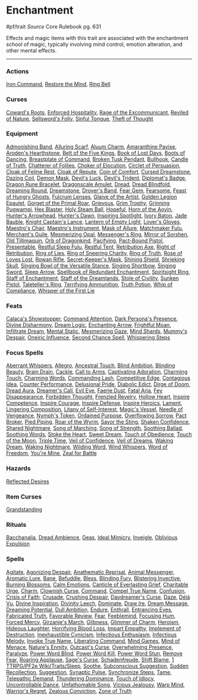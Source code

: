 
# Enchantment
#pf/trait
*Source* Core Rulebook pg. 631

Effects and magic items with this trait are associated with the enchantment school of magic, typically involving mind control, emotion alteration, and other mental effects.

---

### Actions
[Iron Command](Iron%20Command), [Restore the Mind](Restore%20the%20Mind), [Ring Bell](Ring%20Bell)

### Curses
[Coward's Roots](Coward's%20Roots), [Enforced Hospitality](Enforced%20Hospitality), [Rage of the Excommunicant](Rage%20of%20the%20Excommunicant), [Reviled of Nature](Reviled%20of%20Nature), [Sellsword's Folly](Sellsword's%20Folly), [Sinful Tongue](Sinful%20Tongue), [Theft of Thought](Theft%20of%20Thought)

### Equipment
[Admonishing Band](Admonishing%20Band), [Alluring Scarf](Alluring%20Scarf), [Aluum Charm](Aluum%20Charm), [Amaranthine Pavise](Amaranthine%20Pavise), [Aroden's Hearthstone](Aroden's%20Hearthstone), [Belt of the Five Kings](Belt%20of%20the%20Five%20Kings), [Book of Lost Days](Book%20of%20Lost%20Days), [Boots of Dancing](Boots%20of%20Dancing), [Breastplate of Command](Breastplate%20of%20Command), [Broken Tusk Pendant](Broken%20Tusk%20Pendant), [Bullhook](Bullhook), [Candle of Truth](Candle%20of%20Truth), [Chatterer of Follies](Chatterer%20of%20Follies), [Choker of Elocution](Choker%20of%20Elocution), [Circlet of Persuasion](Circlet%20of%20Persuasion), [Cloak of Feline Rest](Cloak%20of%20Feline%20Rest), [Cloak of Repute](Cloak%20of%20Repute), [Coin of Comfort](Coin%20of%20Comfort), [Cursed Dreamstone](Cursed%20Dreamstone), [Dazing Coil](Dazing%20Coil), [Demon Mask](Demon%20Mask), [Devil's Luck](Devil's%20Luck), [Devil's Trident](Devil's%20Trident), [Diplomat's Badge](Diplomat's%20Badge), [Dragon Rune Bracelet](Dragon%20Rune%20Bracelet), [Dragonscale Amulet](Dragonscale%20Amulet), [Dread](Dread), [Dread Blindfold](Dread%20Blindfold), [Dreaming Round](Dreaming%20Round), [Dreamstone](Dreamstone), [Drover's Band](Drover's%20Band), [Fear Gem](Fear%20Gem), [Fearsome](Fearsome), [Feast of Hungry Ghosts](Feast%20of%20Hungry%20Ghosts), [Fulcrum Lenses](Fulcrum%20Lenses), [Glaive of the Artist](Glaive%20of%20the%20Artist), [Golden Legion Epaulet](Golden%20Legion%20Epaulet), [Gorget of the Primal Roar](Gorget%20of%20the%20Primal%20Roar), [Grievous](Grievous), [Grim Trophy](Grim%20Trophy), [Grinning Pugwampi](Grinning%20Pugwampi), [Hex Blaster](Hex%20Blaster), [Holy Steam Ball](Holy%20Steam%20Ball), [Hopeful](Hopeful), [Horn of the Aoyin](Horn%20of%20the%20Aoyin), [Hunter's Arrowhead](Hunter's%20Arrowhead), [Hunter's Dawn](Hunter's%20Dawn), [Inspiring Spotlight](Inspiring%20Spotlight), [Ivory Baton](Ivory%20Baton), [Jade Bauble](Jade%20Bauble), [Knight Captain's Lance](Knight%20Captain's%20Lance), [Lantern of Empty Light](Lantern%20of%20Empty%20Light), [Lover's Gloves](Lover's%20Gloves), [Maestro's Chair](Maestro's%20Chair), [Maestro's Instrument](Maestro's%20Instrument), [Mask of Allure](Mask%20of%20Allure), [Matchmaker Fulu](Matchmaker%20Fulu), [Merchant's Guile](Merchant's%20Guile), [Mesmerizing Opal](Mesmerizing%20Opal), [Messenger's Ring](Messenger's%20Ring), [Mirror of Sorshen](Mirror%20of%20Sorshen), [Old Tillimaquin](Old%20Tillimaquin), [Orb of Dragonkind](Orb%20of%20Dragonkind), [Pacifying](Pacifying), [Pact-Bound Pistol](Pact-Bound%20Pistol), [Presentable](Presentable), [Restful Sleep Fulu](Restful%20Sleep%20Fulu), [Restful Tent](Restful%20Tent), [Retribution Axe](Retribution%20Axe), [Right of Retribution](Right%20of%20Retribution), [Ring of Lies](Ring%20of%20Lies), [Ring of Sneering Charity](Ring%20of%20Sneering%20Charity), [Ring of Truth](Ring%20of%20Truth), [Rose of Loves Lost](Rose%20of%20Loves%20Lost), [Rowan Rifle](Rowan%20Rifle), [Secret-Keeper's Mask](Secret-Keeper's%20Mask), [Shining Shield](Shining%20Shield), [Shrieking Skull](Shrieking%20Skull), [Singing Bowl of the Versatile Stance](Singing%20Bowl%20of%20the%20Versatile%20Stance), [Singing Shortbow](Singing%20Shortbow), [Singing Sword](Singing%20Sword), [Sleep Arrow](Sleep%20Arrow), [Spellbook of Redundant Enchantment](Spellbook%20of%20Redundant%20Enchantment), [Spiritsight Ring](Spiritsight%20Ring), [Staff of Enchantment](Staff%20of%20Enchantment), [Staff of the Dreamlands](Staff%20of%20the%20Dreamlands), [Stole of Civility](Stole%20of%20Civility), [Sunken Pistol](Sunken%20Pistol), [Taleteller's Ring](Taleteller's%20Ring), [Terrifying Ammunition](Terrifying%20Ammunition), [Truth Potion](Truth%20Potion), [Whip of Compliance](Whip%20of%20Compliance), [Whisper of the First Lie](Whisper%20of%20the%20First%20Lie)

### Feats
[Calaca's Showstopper](Calaca's%20Showstopper), [Command Attention](Command%20Attention), [Dark Persona's Presence](Dark%20Persona's%20Presence), [Divine Disharmony](Divine%20Disharmony), [Dream Logic](Dream%20Logic), [Enchanting Arrow](Enchanting%20Arrow), [Frightful Moan](Frightful%20Moan), [Infiltrate Dream](Infiltrate%20Dream), [Mental Static](Mental%20Static), [Mesmerizing Gaze](Mesmerizing%20Gaze), [Mind Shards](Mind%20Shards), [Mummy's Despair](Mummy's%20Despair), [Oneiric Influence](Oneiric%20Influence), [Second Chance Spell](Second%20Chance%20Spell), [Whispering Steps](Whispering%20Steps)

### Focus Spells
[Aberrant Whispers](../Magic/Focus%20Spells/Level%203/Aberrant%20Whispers.md), [Allegro](../Magic/Focus%20Spells/Cantrips/Allegro.md), [Ancestral Touch](../Magic/Focus%20Spells/Level%201/Ancestral%20Touch.md), [Blind Ambition](../Magic/Focus%20Spells/Level%201/Blind%20Ambition.md), [Blinding Beauty](../Magic/Focus%20Spells/Level%203/Blinding%20Beauty.md), [Brain Drain](../Magic/Focus%20Spells/Level%201/Brain%20Drain.md), [Cackle](../Magic/Focus%20Spells/Level%201/Cackle.md), [Call to Arms](../Magic/Focus%20Spells/Level%201/Call%20to%20Arms.md), [Captivating Adoration](../Magic/Focus%20Spells/Level%204/Captivating%20Adoration.md), [Charming Touch](../Magic/Focus%20Spells/Level%201/Charming%20Touch.md), [Charming Words](../Magic/Focus%20Spells/Level%201/Charming%20Words.md), [Commanding Lash](../Magic/Focus%20Spells/Level%204/Commanding%20Lash.md), [Competitive Edge](../Magic/Focus%20Spells/Level%204/Competitive%20Edge.md), [Contagious Idea](../Magic/Focus%20Spells/Cantrips/Contagious%20Idea.md), [Counter Performance](../Magic/Focus%20Spells/Level%201/Counter%20Performance.md), [Delusional Pride](../Magic/Focus%20Spells/Level%204/Delusional%20Pride.md), [Diabolic Edict](../Magic/Focus%20Spells/Level%201/Diabolic%20Edict.md), [Dirge of Doom](../Magic/Focus%20Spells/Cantrips/Dirge%20of%20Doom.md), [Dread Aura](../Magic/Focus%20Spells/Level%204/Dread%20Aura.md), [Dreamer's Call](../Magic/Focus%20Spells/Level%204/Dreamer's%20Call.md), [Evil Eye](../Magic/Focus%20Spells/Cantrips/Evil%20Eye.md), [Faerie Dust](../Magic/Focus%20Spells/Level%201/Faerie%20Dust.md), [Fatal Aria](../Magic/Focus%20Spells/Level%2010/Fatal%20Aria.md), [Fey Disappearance](../Magic/Focus%20Spells/Level%203/Fey%20Disappearance.md), [Forbidden Thought](../Magic/Focus%20Spells/Cantrips/Forbidden%20Thought.md), [Frenzied Revelry](../Magic/Focus%20Spells/Level%201/Frenzied%20Revelry.md), [Hollow Heart](../Magic/Focus%20Spells/Level%201/Hollow%20Heart.md), [Inspire Competence](../Magic/Focus%20Spells/Cantrips/Inspire%20Competence.md), [Inspire Courage](../Magic/Focus%20Spells/Cantrips/Inspire%20Courage.md), [Inspire Defense](../Magic/Focus%20Spells/Cantrips/Inspire%20Defense.md), [Inspire Heroics](../Magic/Focus%20Spells/Level%204/Inspire%20Heroics.md), [Lament](../Magic/Focus%20Spells/Level%201/Lament.md), [Lingering Composition](../Magic/Focus%20Spells/Level%201/Lingering%20Composition.md), [Litany of Self-Interest](../Magic/Focus%20Spells/Level%205/Litany%20of%20Self-Interest.md), [Magic's Vessel](../Magic/Focus%20Spells/Level%201/Magic's%20Vessel.md), [Needle of Vengeance](../Magic/Focus%20Spells/Level%201/Needle%20of%20Vengeance.md), [Nymph's Token](../Magic/Focus%20Spells/Level%201/Nymph's%20Token.md), [Ordained Purpose](../Magic/Focus%20Spells/Level%204/Ordained%20Purpose.md), [Overflowing Sorrow](../Magic/Focus%20Spells/Level%204/Overflowing%20Sorrow.md), [Pact Broker](../Magic/Focus%20Spells/Cantrips/Pact%20Broker.md), [Pied Piping](../Magic/Focus%20Spells/Level%2010/Pied%20Piping.md), [Roar of the Wyrm](../Magic/Focus%20Spells/Level%204/Roar%20of%20the%20Wyrm.md), [Savor the Sting](../Magic/Focus%20Spells/Level%201/Savor%20the%20Sting.md), [Shaken Confidence](../Magic/Focus%20Spells/Level%204/Shaken%20Confidence.md), [Shared Nightmare](../Magic/Focus%20Spells/Level%204/Shared%20Nightmare.md), [Song of Marching](../Magic/Focus%20Spells/Cantrips/Song%20of%20Marching.md), [Song of Strength](../Magic/Focus%20Spells/Cantrips/Song%20of%20Strength.md), [Soothing Ballad](../Magic/Focus%20Spells/Level%207/Soothing%20Ballad.md), [Soothing Words](../Magic/Focus%20Spells/Level%201/Soothing%20Words.md), [Stoke the Heart](../Magic/Focus%20Spells/Cantrips/Stoke%20the%20Heart.md), [Sweet Dream](../Magic/Focus%20Spells/Level%201/Sweet%20Dream.md), [Touch of Obedience](../Magic/Focus%20Spells/Level%201/Touch%20of%20Obedience.md), [Touch of the Moon](../Magic/Focus%20Spells/Level%204/Touch%20of%20the%20Moon.md), [Triple Time](../Magic/Focus%20Spells/Cantrips/Triple%20Time.md), [Veil of Confidence](../Magic/Focus%20Spells/Level%201/Veil%20of%20Confidence.md), [Veil of Dreams](../Magic/Focus%20Spells/Level%201/Veil%20of%20Dreams.md), [Waking Dream](../Magic/Focus%20Spells/Level%204/Waking%20Dream.md), [Waking Nightmare](../Magic/Focus%20Spells/Level%201/Waking%20Nightmare.md), [Wilding Word](../Magic/Focus%20Spells/Cantrips/Wilding%20Word.md), [Wind Whispers](../Magic/Focus%20Spells/Level%204/Wind%20Whispers.md), [Word of Freedom](../Magic/Focus%20Spells/Level%204/Word%20of%20Freedom.md), [You're Mine](../Magic/Focus%20Spells/Level%205/You're%20Mine.md), [Zeal for Battle](../Magic/Focus%20Spells/Level%204/Zeal%20for%20Battle.md)

### Hazards
[Reflected Desires](Reflected%20Desires)

### Item Curses
[Grandstanding](Grandstanding)

### Rituals
[Bacchanalia](../Magic/Rituals/Level%206/Bacchanalia.md), [Dread Ambience](../Magic/Rituals/Level%205/Dread%20Ambience.md), [Geas](../Magic/Rituals/Level%203/Geas.md), [Ideal Mimicry](../Magic/Rituals/Level%206/Ideal%20Mimicry.md), [Inveigle](../Magic/Rituals/Level%202/Inveigle.md), [Oblivious Expulsion](../Magic/Rituals/Level%205/Oblivious%20Expulsion.md)

### Spells
[Agitate](../Magic/Spells/Level%201/Agitate.md), [Agonizing Despair](../Magic/Spells/Level%203/Agonizing%20Despair.md), [Anathematic Reprisal](../Magic/Spells/Level%204/Anathematic%20Reprisal.md), [Animal Messenger](../Magic/Spells/Level%202/Animal%20Messenger.md), [Aromatic Lure](../Magic/Spells/Level%204/Aromatic%20Lure.md), [Bane](../Magic/Spells/Level%201/Bane.md), [Befuddle](../Magic/Spells/Level%201/Befuddle.md), [Bless](../Magic/Spells/Level%201/Bless.md), [Blinding Fury](../Magic/Spells/Level%206/Blinding%20Fury.md), [Blistering Invective](../Magic/Spells/Level%202/Blistering%20Invective.md), [Burning Blossoms](../Magic/Spells/Level%208/Burning%20Blossoms.md), [Calm Emotions](../Magic/Spells/Level%202/Calm%20Emotions.md), [Canticle of Everlasting Grief](../Magic/Spells/Level%208/Canticle%20of%20Everlasting%20Grief.md), [Charitable Urge](../Magic/Spells/Level%202/Charitable%20Urge.md), [Charm](../Magic/Spells/Level%201/Charm.md), [Clownish Curse](../Magic/Spells/Level%204/Clownish%20Curse.md), [Command](../Magic/Spells/Level%201/Command.md), [Compel True Name](../Magic/Spells/Level%204/Compel%20True%20Name.md), [Confusion](../Magic/Spells/Level%204/Confusion.md), [Crisis of Faith](../Magic/Spells/Level%203/Crisis%20of%20Faith.md), [Crusade](../Magic/Spells/Level%209/Crusade.md), [Crushing Despair](../Magic/Spells/Level%205/Crushing%20Despair.md), [Daydreamer's Curse](../Magic/Spells/Level%204/Daydreamer's%20Curse.md), [Daze](../Magic/Spells/Cantrips/Daze.md), [Déjà Vu](../Magic/Spells/Level%201/Déjà%20Vu.md), [Divine Inspiration](../Magic/Spells/Level%208/Divine%20Inspiration.md), [Divinity Leech](../Magic/Spells/Level%209/Divinity%20Leech.md), [Dominate](../Magic/Spells/Level%206/Dominate.md), [Draw Ire](../Magic/Spells/Level%201/Draw%20Ire.md), [Dream Message](../Magic/Spells/Level%203/Dream%20Message.md), [Dreaming Potential](../Magic/Spells/Level%205/Dreaming%20Potential.md), [Dull Ambition](../Magic/Spells/Level%204/Dull%20Ambition.md), [Endure](../Magic/Spells/Level%201/Endure.md), [Enthrall](../Magic/Spells/Level%203/Enthrall.md), [Entrancing Eyes](../Magic/Spells/Level%207/Entrancing%20Eyes.md), [Fabricated Truth](../Magic/Spells/Level%2010/Fabricated%20Truth.md), [Favorable Review](../Magic/Spells/Level%204/Favorable%20Review.md), [Fear](../Magic/Spells/Level%201/Fear.md), [Feeblemind](../Magic/Spells/Level%206/Feeblemind.md), [Focusing Hum](../Magic/Spells/Level%203/Focusing%20Hum.md), [Forced Mercy](../Magic/Spells/Level%201/Forced%20Mercy.md), [Girzanje's March](../Magic/Spells/Level%204/Girzanje's%20March.md), [Glibness](../Magic/Spells/Level%204/Glibness.md), [Glimmer of Charm](../Magic/Spells/Level%205/Glimmer%20of%20Charm.md), [Heroism](../Magic/Spells/Level%203/Heroism.md), [Hideous Laughter](../Magic/Spells/Level%202/Hideous%20Laughter.md), [Horrifying Blood Loss](../Magic/Spells/Level%202/Horrifying%20Blood%20Loss.md), [Impart Empathy](../Magic/Spells/Level%202/Impart%20Empathy.md), [Implement of Destruction](../Magic/Spells/Level%204/Implement%20of%20Destruction.md), [Inexhaustible Cynicism](../Magic/Spells/Level%207/Inexhaustible%20Cynicism.md), [Infectious Enthusiasm](../Magic/Spells/Cantrips/Infectious%20Enthusiasm.md), [Infectious Melody](../Magic/Spells/Level%204/Infectious%20Melody.md), [Invoke True Name](../Magic/Spells/Cantrips/Invoke%20True%20Name.md), [Liberating Command](../Magic/Spells/Level%201/Liberating%20Command.md), [Mind Games](../Magic/Spells/Level%202/Mind%20Games.md), [Mind of Menace](../Magic/Spells/Level%203/Mind%20of%20Menace.md), [Nature's Enmity](../Magic/Spells/Level%209/Nature's%20Enmity.md), [Outcast's Curse](../Magic/Spells/Level%204/Outcast's%20Curse.md), [Overwhelming Presence](../Magic/Spells/Level%209/Overwhelming%20Presence.md), [Paralyze](../Magic/Spells/Level%203/Paralyze.md), [Power Word Blind](../Magic/Spells/Level%207/Power%20Word%20Blind.md), [Power Word Kill](../Magic/Spells/Level%209/Power%20Word%20Kill.md), [Power Word Stun](../Magic/Spells/Level%208/Power%20Word%20Stun.md), [Remove Fear](../Magic/Spells/Level%202/Remove%20Fear.md), [Roaring Applause](../Magic/Spells/Level%203/Roaring%20Applause.md), [Sage's Curse](../Magic/Spells/Level%204/Sage's%20Curse.md), [Schadenfreude](../Magic/Spells/Level%201/Schadenfreude.md), [Shift Blame](../Magic/Spells/Level%203/Shift%20Blame.md), [1 TTRPG/PF2e Wiki/Traits/Sleep](1%20TTRPG/PF2e%20Wiki/Traits/Sleep), [Soothe](../Magic/Spells/Level%201/Soothe.md), [Subconscious Suggestion](../Magic/Spells/Level%205/Subconscious%20Suggestion.md), [Sudden Recollection](../Magic/Spells/Level%203/Sudden%20Recollection.md), [Suggestion](../Magic/Spells/Level%204/Suggestion.md), [Synaptic Pulse](../Magic/Spells/Level%205/Synaptic%20Pulse.md), [Synchronize Steps](../Magic/Spells/Level%201/Synchronize%20Steps.md), [Tame](../Magic/Spells/Cantrips/Tame.md), [Telepathic Demand](../Magic/Spells/Level%209/Telepathic%20Demand.md), [Thundering Dominance](../Magic/Spells/Level%202/Thundering%20Dominance.md), [Touch of Idiocy](../Magic/Spells/Level%202/Touch%20of%20Idiocy.md), [Uncontrollable Dance](../Magic/Spells/Level%208/Uncontrollable%20Dance.md), [Unfathomable Song](../Magic/Spells/Level%209/Unfathomable%20Song.md), [Vicious Jealousy](../Magic/Spells/Level%202/Vicious%20Jealousy.md), [Warp Mind](../Magic/Spells/Level%207/Warp%20Mind.md), [Warrior's Regret](../Magic/Spells/Level%202/Warrior's%20Regret.md), [Zealous Conviction](../Magic/Spells/Level%206/Zealous%20Conviction.md), [Zone of Truth](../Magic/Spells/Level%203/Zone%20of%20Truth.md)